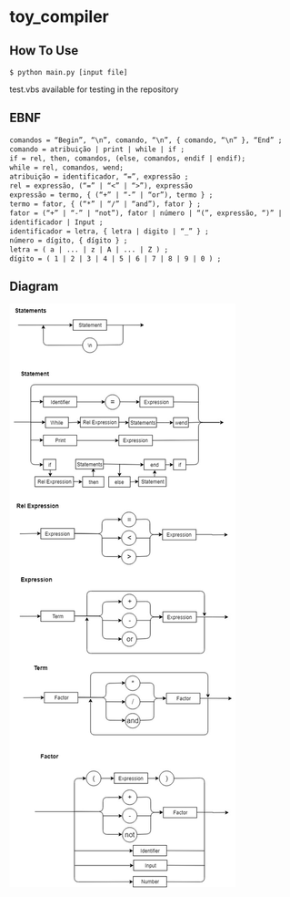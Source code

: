 # toy_compiler

## How To Use

```
$ python main.py [input file]
```
test.vbs available for testing in the repository

## EBNF

```
comandos = “Begin”, “\n”, comando, “\n”, { comando, “\n” }, “End” ;
comando = atribuição | print | while | if ;
if = rel, then, comandos, (else, comandos, endif | endif);
while = rel, comandos, wend;
atribuição = identificador, “=”, expressão ;
rel = expressão, (“=” | “<” | “>”), expressão
expressão = termo, { (“+” | “-” | “or”), termo } ;
termo = fator, { (“*” | “/” | “and”), fator } ;
fator = (“+” | “-” | “not”), fator | número | “(”, expressão, “)” | identificador | Input ;
identificador = letra, { letra | digito | “_” } ;
número = dígito, { dígito } ;
letra = ( a | ... | z | A | ... | Z ) ;
dígito = ( 1 | 2 | 3 | 4 | 5 | 6 | 7 | 8 | 9 | 0 ) ;
```

## Diagram

![Diagrama Sintatico](DS.jpg)

